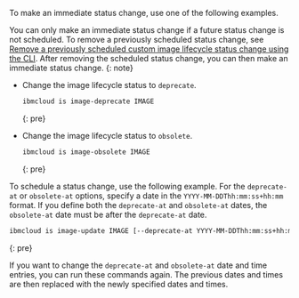 To make an immediate status change, use one of the following examples. 

You can only make an immediate status change if a future status change is not scheduled. To remove a previously scheduled status change, see [Remove a previously scheduled custom image lifecycle status change using the CLI](#schedule-reset-ilm-status-change-cli). After removing the scheduled status change, you can then make an immediate status change.
{: note}

- Change the image lifecycle status to `deprecate`.

    ```sh
    ibmcloud is image-deprecate IMAGE
    ```
    {: pre}

- Change the image lifecycle status to `obsolete`.

    ```sh
    ibmcloud is image-obsolete IMAGE
    ```
    {: pre}

To schedule a status change, use the following example. For the `deprecate-at` or `obsolete-at` options, specify a date in the `YYYY-MM-DDThh:mm:ss+hh:mm` format. If you define both the `deprecate-at` and `obsolete-at` dates, the `obsolete-at` date must be after the `deprecate-at` date.

```sh
ibmcloud is image-update IMAGE [--deprecate-at YYYY-MM-DDThh:mm:ss+hh:mm] [--obsolete-at YYYY-MM-DDThh:mm:ss+hh:mm]
```
{: pre}

If you want to change the `deprecate-at` and `obsolete-at` date and time entries, you can run these commands again. The previous dates and times are then replaced with the newly specified dates and times.
